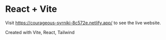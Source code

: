 # React + Vite

Visit https://courageous-syrniki-8c572e.netlify.app/ to see the live website.

Created with Vite, React, Tailwind
